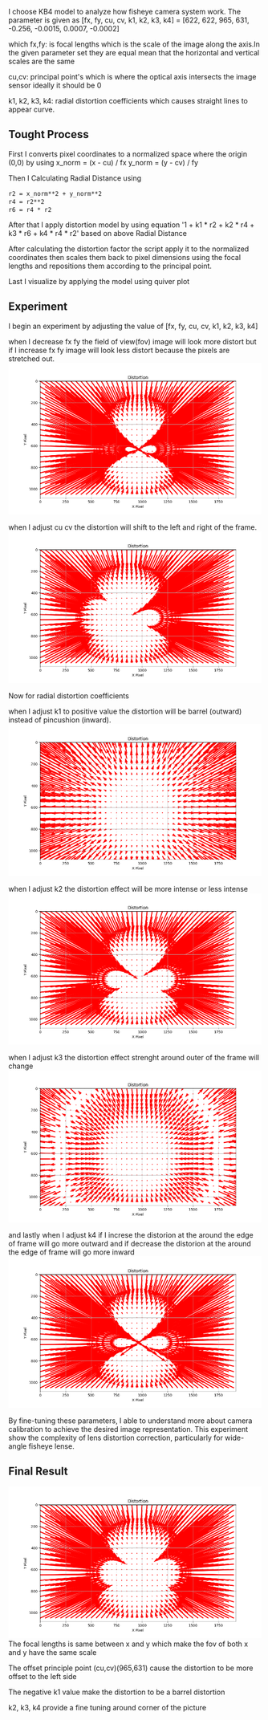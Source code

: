 I choose KB4 model to analyze how fisheye camera system work. The parameter is given as [fx, fy, cu, cv, k1, k2, k3, k4] = [622, 622, 965, 631, -0.256, -0.0015, 0.0007, -0.0002] 

which 
fx,fy: is focal lengths  which is the scale of the image along the axis.In the given parameter set they are equal mean that the horizontal and vertical 
scales are the same

cu,cv: principal point's which is where the optical axis intersects the image sensor ideally it should be 0

k1, k2, k3, k4: radial distortion coefficients which causes straight lines to appear curve. 


## Tought Process

First I converts pixel coordinates to a normalized space where the origin (0,0) by using 
    x_norm = (x - cu) / fx
    y_norm = (y - cv) / fy

Then I Calculating Radial Distance using

    r2 = x_norm**2 + y_norm**2
    r4 = r2**2
    r6 = r4 * r2

After that I apply distortion model by using equation '1 + k1 * r2 + k2 * r4 + k3 * r6 + k4 * r4 * r2' based on above Radial Distance

After calculating the distortion factor the script apply it to the normalized coordinates then scales them back to pixel dimensions using the focal lengths and repositions them according to the principal point.

Last I visualize by applying the model using quiver plot


## Experiment
I begin an experiment by adjusting the value of [fx, fy, cu, cv, k1, k2, k3, k4]

when I decrease fx fy the field of view(fov) image will look more distort but if I increase fx fy image will look less distort because the pixels are stretched out.
![Figure 1](fx.png)

when I adjust cu cv the distortion will shift to the left and right of the frame.
![Figure 2](cu.png)


Now for radial distortion coefficients 

when I adjust k1 to positive value the distortion will be barrel (outward) instead of pincushion (inward).
![Figure 3](out.png)

when I adjust k2 the distortion effect will be more intense or less intense
![Figure 4](out2.png)

when I adjust k3 the distortion effect strenght around outer of the frame will change
![Figure 5](out3.png)

and lastly when I adjust k4 if I increse the distorion at the around the edge of frame will go more outward and if decrease the distorion at the around the edge of frame will go more inward
![Figure 6](out4.png)

By fine-tuning these parameters, I able to understand more about camera calibration to achieve the desired image representation. This experiment show the complexity of lens distortion correction, particularly for wide-angle fisheye lense.

## Final Result
![Figure 2](Figure_1.png)
The focal lengths is same between x and y which make the fov of both x and y have the same scale 

The offset principle point (cu,cv)(965,631) cause the distortion to be more offset to the left side

The negative k1 value make the distortion to be a barrel distortion

k2, k3, k4 provide a fine tuning around corner of the picture